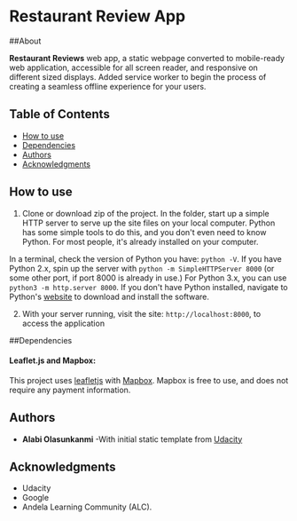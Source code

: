 # Restaurant Review App

##About

**Restaurant Reviews** web app, a static webpage converted to mobile-ready web application, accessible for all screen reader, and responsive on different sized displays. Added service worker to begin the process of creating a seamless offline experience for your users.

## Table of Contents

* [How to use](#instructions)
* [Dependencies](#dependencies)
* [Authors](#authors)
* [Acknowledgments](#acknowledgments)

## How to use

1. Clone or download zip of the project. In the folder, start up a simple HTTP server to serve up the site files on your local computer. Python has some simple tools to do this, and you don't even need to know Python. For most people, it's already installed on your computer.

In a terminal, check the version of Python you have: `python -V`. If you have Python 2.x, spin up the server with `python -m SimpleHTTPServer 8000` (or some other port, if port 8000 is already in use.) For Python 3.x, you can use `python3 -m http.server 8000`. If you don't have Python installed, navigate to Python's [website](https://www.python.org/) to download and install the software.

2. With your server running, visit the site: `http://localhost:8000`, to access the application


##Dependencies

#### Leaflet.js and Mapbox:

This project uses [leafletjs](https://leafletjs.com/) with [Mapbox](https://www.mapbox.com/). Mapbox is free to use, and does not require any payment information.

## Authors

* **Alabi Olasunkanmi**
-With initial static template from [Udacity](https://www.udacity.com/)

## Acknowledgments

* Udacity
* Google
* Andela Learning Community (ALC).







